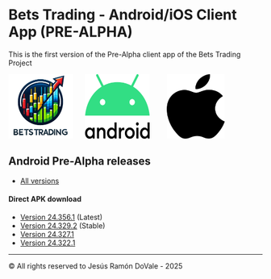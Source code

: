 # Bets Trading  - Android/iOS Client App (PRE-ALPHA)

This is the first version of the Pre-Alpha client app of the Bets Trading Project


<img src="logo.png?raw=true" alt="Bets Trading" width="128" height="128"  style="margin-right: 20px">

<img src="android_logo.svg?raw=true" alt="Bets Trading" width="128" height="128"  style="margin-right: 30px">

<img src="apple_logo.png?raw=true" alt="Bets Trading" width="115" height="128">

## Android Pre-Alpha releases

- [All versions](https://github.com/jesusramondovale/BetsTrading-Client/releases)

#### Direct APK download
- [Version 24.356.1](https://github.com/jesusramondovale/BetsTrading-Client/releases/download/24.356.1/app-release-24.356.1.apk) (Latest)
- [Version 24.329.2](https://github.com/jesusramondovale/BetsTrading-Client/releases/download/24.329.2/app-release-24.329.2.apk) (Stable)
- [Version 24.327.1](https://github.com/jesusramondovale/BetsTrading-Client/releases/download/24.327.1/app-release-24.327.1.apk)
- [Version 24.322.1](https://github.com/jesusramondovale/BetsTrading-Client/releases/download/24.322.1/app-release-24.322.1.apk)

__________________________________________________________________________________
© All rights reserved to Jesús Ramón DoVale - 2025
